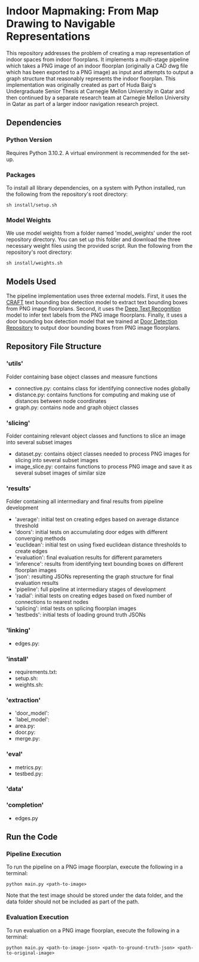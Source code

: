 # Indoor Mapmaking: From Map Drawing to Navigable Representations

This repository addresses the problem of creating a map representation of indoor spaces from indoor floorplans. It implements a multi-stage pipeline which takes a PNG image of an indoor floorplan (originally a CAD dwg file which has been exported to a PNG image) as input and attempts to output a graph structure that reasonably represents the indoor floorplan. This implementation was originally created as part of Huda Baig's Undergraduate Senior Thesis at Carnegie Mellon University in Qatar and then continued by a separate research team at Carnegie Mellon University in Qatar as part of a larger indoor navigation research project.

## Dependencies

### Python Version
Requires Python 3.10.2. A virtual environment is recommended for the set-up.

### Packages
To install all library dependencies, on a system with Python installed, run the following from the repository's root directory:
```
sh install/setup.sh
```

### Model Weights
We use model weights from a folder named 'model_weights' under the root repository directory. You can set up this folder and download the three necessary weight files using the provided script.
Run the following from the repository's root directory:
```
sh install/weights.sh
```

## Models Used
The pipeline implementation uses three external models. First, it uses the [CRAFT](https://github.com/clovaai/CRAFT-pytorch) text bounding box detection model to extract text bounding boxes from PNG image floorplans. Second, it uses the [Deep Text Recognition](https://github.com/clovaai/deep-text-recognition-benchmark) model to infer text labels from the PNG image floorplans. Finally, it uses a door bounding box detection model that we trained at [Door Detection Repository](https://github.com/morshed-research/Door_Detection_Model) to output door bounding boxes from PNG image floorplans. 

## Repository File Structure
### 'utils'
Folder containing base object classes and measure functions
- connective.py: contains class for identifying connective nodes globally
- distance.py: contains functions for computing and making use of distances between node coordinates
- graph.py: contains node and graph object classes

### 'slicing'
Folder containing relevant object classes and functions to slice an image into several subset images
- dataset.py: contains object classes needed to process PNG images for slicing into several subset images
- image_slice.py: contains functions to process PNG image and save it as several subset images of similar size

### 'results'
Folder containing all intermediary and final results from pipeline development
- 'average': initial test on creating edges based on average distance threshold
- 'doors': initial tests on accumulating door edges with different converging methods
- 'euclidean': initial test on using fixed euclidean distance thresholds to create edges
- 'evaluation': final evaluation results for different parameters
- 'inference': results from identifying text bounding boxes on different floorplan images
- 'json': resulting JSONs representing the graph structure for final evaluation results
- 'pipeline': full pipeline at intermediary stages of development
- 'radial': initial tests on creating edges based on fixed number of connections to nearest nodes
- 'splicing': intial tests on splicing floorplan images
- 'testbeds': initial tests of loading ground truth JSONs

### 'linking'
- edges.py: 

### 'install' 
- requirements.txt:
- setup.sh:
- weights.sh:

### 'extraction' 
- 'door_model':
- 'label_model':
- area.py:
- door.py:
- merge.py:

### 'eval'
- metrics.py:
- testbed.py:

### 'data'

### 'completion'
- edges.py

## Run the Code
### Pipeline Execution 
To run the pipeline on a PNG image floorplan, execute the following in a terminal:
```
python main.py <path-to-image>
```

Note that the test image should be stored under the data folder, and the data folder should not be included as part of the path.

### Evaluation Execution
To run evaluation on a PNG image floorplan, execute the following in a terminal:
```
python main.py <path-to-image-json> <path-to-ground-truth-json> <path-to-original-image>
```
